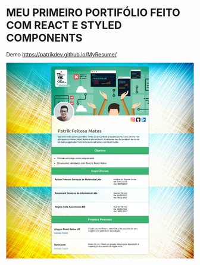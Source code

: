 # MEU PRIMEIRO PORTIFÓLIO FEITO COM REACT E STYLED COMPONENTS

Demo https://patrikdev.github.io/MyResume/

![dashboard](/screenshot/dashboard.png)
